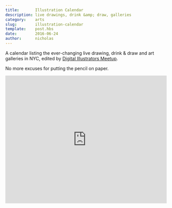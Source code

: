 ```yaml
---
title:       Illustration Calendar
description: live drawings, drink &amp; draw, galleries
category:    arts
slug:        illustration-calendar
template:    post.hbs
date:        2016-06-24
author:      nicholas
---
```

A calendar listing the ever-changing live drawing, drink & draw and art galleries in NYC, edited by [Digital Illustrators Meetup](http://www.meetup.com/Digital-Illustrators-NYC/).

No more excuses for putting the pencil on paper.

<iframe src="https://www.google.com/calendar/embed?showTitle=0&amp;showNav=0&amp;showDate=0&amp;showPrint=0&amp;showCalendars=0&amp;mode=AGENDA&amp;wkst=1&amp;bgcolor=%2300BAB0&amp;src=nicholasfrota.com_5c88grol9ef740tdn5g50u24g0%40group.calendar.google.com&amp;ctz=America%2FNew_York" width="100%" height="400" frameborder="0" scrolling="no"></iframe>
